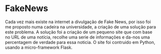 # FakeNews
Cada vez mais existe na internet a divulgação de Fake News, por isso foi me proposto numa cadeira na universidade, a criação de uma solução para este problema.
A solução foi a criação de um pequeno site que com base no URL de uma notícia, recolhe uma serie de informações e da-nos uma percentagem de verdade para essa noticia.  O site foi contruido em Python, usando a micro-framework Flask.
